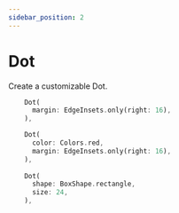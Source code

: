 ```yaml
---
sidebar_position: 2
---
```


# Dot

Create a customizable Dot.

```dart
    Dot(
      margin: EdgeInsets.only(right: 16),
    ),

    Dot(
      color: Colors.red, 
      margin: EdgeInsets.only(right: 16),
    ),
    
    Dot(
      shape: BoxShape.rectangle,
      size: 24,
    ),
```